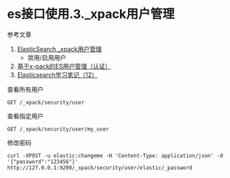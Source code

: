 # es接口使用.3._xpack用户管理

参考文章

1. [ElasticSearch _xpack用户管理](https://www.cnblogs.com/shaosks/p/7681865.html)
    - 禁用/启用用户
2. [基于x-pack的ES用户管理（认证）](https://www.cnblogs.com/wangzhen3798/p/13307229.html)
3. [Elasticsearch学习笔记（12）](https://www.jianshu.com/p/08adafb2bdfd)

查看所有用户

```
GET /_xpack/security/user
```

查看指定用户

```
GET /_xpack/security/user/my_user
```

修改密码

```
curl -XPOST -u elastic:changeme -H 'Content-Type: application/json' -d '{"password":"123456"}' http://127.0.0.1:9200/_xpack/security/user/elastic/_password
```
